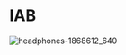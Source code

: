 # IAB
![headphones-1868612_640](https://user-images.githubusercontent.com/86425791/134619748-3b822cd8-2e6e-4b56-87f2-5ce0b1dde2ea.jpg)
